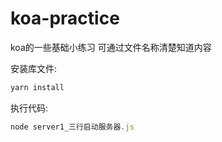 # koa-practice
koa的一些基础小练习
可通过文件名称清楚知道内容

安装库文件:
```js
yarn install
```

执行代码:
```js
node server1_三行启动服务器.js

```

